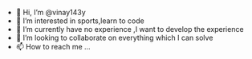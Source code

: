 - 👋 Hi, I’m @vinay143y
- 👀 I’m interested in sports,learn to code
- 🌱 I’m currently have no experience ,I want to develop the experience
- 💞️ I’m looking to collaborate on everything which I can solve
- 📫 How to reach me ...

<!---
vinay143y/vinay143y is a ✨ special ✨ repository because its `README.md` (this file) appears on your GitHub profile.
You can click the Preview link to take a look at your changes.
--->
